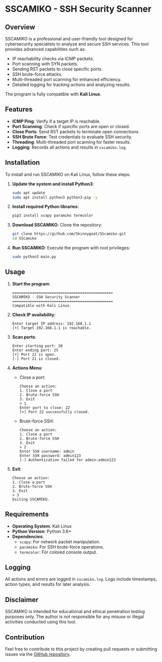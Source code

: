 # SSCAMIKO - SSH Security Scanner

## Overview
SSCAMIKO is a professional and user-friendly tool designed for cybersecurity specialists to analyze and secure SSH services. This tool provides advanced capabilities such as:

- IP reachability checks via ICMP packets.
- Port scanning with SYN packets.
- Sending RST packets to close specific ports.
- SSH brute-force attacks.
- Multi-threaded port scanning for enhanced efficiency.
- Detailed logging for tracking actions and analyzing results.

The program is fully compatible with **Kali Linux**.

## Features
- **ICMP Ping**: Verify if a target IP is reachable.
- **Port Scanning**: Check if specific ports are open or closed.
- **Close Ports**: Send RST packets to terminate open connections.
- **SSH Brute Force**: Test credentials to evaluate SSH security.
- **Threading**: Multi-threaded port scanning for faster results.
- **Logging**: Records all actions and results in `sscamiko.log`.

## Installation
To install and run SSCAMIKO on Kali Linux, follow these steps:

1. **Update the system and install Python3**:
   ```bash
   sudo apt update
   sudo apt install python3 python3-pip -y
   ```

2. **Install required Python libraries**:
   ```bash
   pip3 install scapy paramiko termcolor
   ```

3. **Download SSCAMIKO**:
   Clone the repository:
   ```bash
   git clone https://github.com/Skinnygoat/SScamiko.git
   cd SScamiko
   ```

4. **Run SSCAMIKO**:
   Execute the program with root privileges:
   ```bash
   sudo python3 main.py
   ```

## Usage
1. **Start the program**:
   ```
   ==============================================
   SSCAMIKO - SSH Security Scanner
   ==============================================
   Compatible with Kali Linux.
   ```

2. **Check IP availability**:
   ```
   Enter target IP address: 192.168.1.1
   [+] Target 192.168.1.1 is reachable.
   ```

3. **Scan ports**:
   ```
   Enter starting port: 20
   Enter ending port: 25
   [+] Port 22 is open.
   [-] Port 21 is closed.
   ```

4. **Actions Menu**:
   - Close a port:
     ```
     Choose an action:
     1. Close a port
     2. Brute-force SSH
     3. Exit
     > 1
     Enter port to close: 22
     [+] Port 22 successfully closed.
     ```
   - Brute-force SSH:
     ```
     Choose an action:
     1. Close a port
     2. Brute-force SSH
     3. Exit
     > 2
     Enter SSH username: admin
     Enter SSH password: admin123
     [-] Authentication failed for admin:admin123
     ```

5. **Exit**:
   ```
   Choose an action:
   1. Close a port
   2. Brute-force SSH
   3. Exit
   > 3
   Exiting SSCAMIKO.
   ```

## Requirements
- **Operating System**: Kali Linux
- **Python Version**: Python 3.6+
- **Dependencies**:
  - `scapy`: For network packet manipulation.
  - `paramiko`: For SSH brute-force operations.
  - `termcolor`: For colored console output.

## Logging
All actions and errors are logged in `sscamiko.log`. Logs include timestamps, action types, and results for later analysis.

## Disclaimer
SSCAMIKO is intended for educational and ethical penetration testing purposes only. The author is not responsible for any misuse or illegal activities conducted using this tool.

## Contribution
Feel free to contribute to this project by creating pull requests or submitting issues via the [GitHub repository](https://github.com/Skinnygoat/SScamiko).

